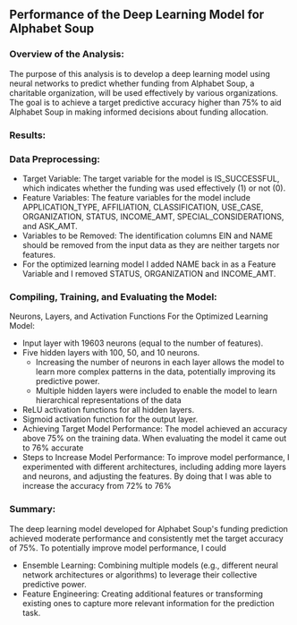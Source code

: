 ## Performance of the Deep Learning Model for Alphabet Soup

### Overview of the Analysis:
The purpose of this analysis is to develop a deep learning model using neural networks to predict whether funding from Alphabet Soup, a charitable organization, will be used effectively by various organizations. The goal is to achieve a target predictive accuracy higher than 75% to aid Alphabet Soup in making informed decisions about funding allocation.

### Results:

### Data Preprocessing:

* Target Variable: The target variable for the model is IS_SUCCESSFUL, which indicates whether the funding was used effectively (1) or not (0).
* Feature Variables: The feature variables for the model include APPLICATION_TYPE, AFFILIATION, CLASSIFICATION, USE_CASE, ORGANIZATION, STATUS, INCOME_AMT, SPECIAL_CONSIDERATIONS, and ASK_AMT.
* Variables to be Removed: The identification columns EIN and NAME should be removed from the input data as they are neither targets nor features.
* For the optimized learning model I added NAME back in as a Feature Variable and I removed STATUS, ORGANIZATION and INCOME_AMT. 


### Compiling, Training, and Evaluating the Model:
Neurons, Layers, and Activation Functions For the Optimized Learning Model:
* Input layer with 19603 neurons (equal to the number of features).
* Five hidden layers with 100, 50, and 10 neurons.
    * Increasing the number of neurons in each layer allows the model to learn more complex patterns in the data, potentially improving its predictive power.
    * Multiple hidden layers were included to enable the model to learn hierarchical representations of the data
* ReLU activation functions for all hidden layers.
* Sigmoid activation function for the output layer.
* Achieving Target Model Performance: The model achieved an accuracy above 75% on the training data. When evaluating the model it came out to 76% accurate
* Steps to Increase Model Performance: To improve model performance, I experimented with different architectures, including adding more layers and neurons, and adjusting the features. By doing that I was able to increase the accuracy from 72% to 76%


### Summary:
The deep learning model developed for Alphabet Soup's funding prediction achieved moderate performance and consistently met the target accuracy of 75%. To potentially improve model performance, I could 
* Ensemble Learning: Combining multiple models (e.g., different neural network architectures or algorithms) to leverage their collective predictive power.
* Feature Engineering: Creating additional features or transforming existing ones to capture more relevant information for the prediction task.
